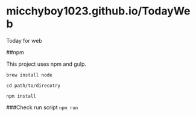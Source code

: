# micchyboy1023.github.io/TodayWeb
Today for web

##npm

This project uses npm and gulp.

`brew install node`

`cd path/to/direcotry`

`npm install`

###Check run script
`npm run`
